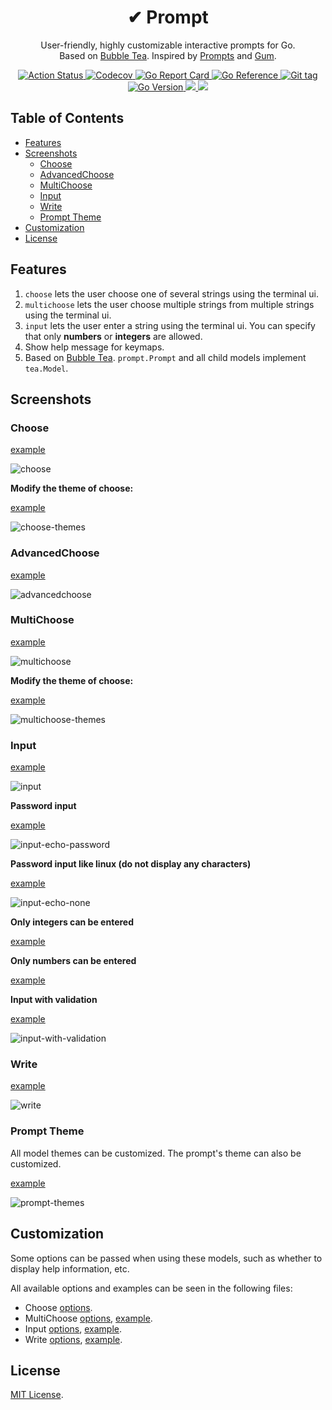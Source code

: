 <div align="center">
  <h1>✔ Prompt</h1>
  <p>
    User-friendly, highly customizable interactive prompts for Go.
    <br />
    Based on <a href="https://github.com/charmbracelet/bubbletea" alt="Bubble Tea">Bubble Tea</a>.
    Inspired by <a href="https://github.com/terkelg/prompts" alt="Prompts">Prompts</a>
      and <a href="https://github.com/charmbracelet/gum" alt="Gum">Gum</a>.
  </p>

  <p>
    <a href="https://github.com/ad8-adriant/cqroot-prompt/actions">
      <img src="https://github.com/ad8-adriant/cqroot-prompt/workflows/test/badge.svg" alt="Action Status" />
    </a>
    <a href="https://codecov.io/gh/ad8-adriant/cqroot-prompt">
      <img src="https://codecov.io/gh/ad8-adriant/cqroot-prompt/branch/main/graph/badge.svg" alt="Codecov" />
    </a>
    <a href="https://goreportcard.com/report/github.com/ad8-adriant/cqroot-prompt">
      <img src="https://goreportcard.com/badge/github.com/ad8-adriant/cqroot-prompt" alt="Go Report Card" />
    </a>
    <a href="https://pkg.go.dev/github.com/ad8-adriant/cqroot-prompt">
      <img src="https://pkg.go.dev/badge/github.com/ad8-adriant/cqroot-prompt.svg" alt="Go Reference" />
    </a>
    <a href="https://github.com/ad8-adriant/cqroot-prompt/tags">
      <img src="https://img.shields.io/github/v/tag/ad8-adriant/cqroot-prompt" alt="Git tag" />
    </a>
    <a href="https://github.com/ad8-adriant/cqroot-prompt/blob/main/go.mod">
      <img src="https://img.shields.io/github/go-mod/go-version/ad8-adriant/cqroot-prompt" alt="Go Version" />
    </a>
    <a href="https://github.com/ad8-adriant/cqroot-prompt/blob/main/LICENSE">
      <img src="https://img.shields.io/github/license/ad8-adriant/cqroot-prompt" />
    </a>
    <a href="https://github.com/ad8-adriant/cqroot-prompt/issues">
      <img src="https://img.shields.io/github/issues/ad8-adriant/cqroot-prompt" />
    </a>
  </p>
</div>

## Table of Contents

- [Features](#features)
- [Screenshots](#screenshots)
  - [Choose](#choose)
  - [AdvancedChoose](#advancedchoose)
  - [MultiChoose](#multichoose)
  - [Input](#input)
  - [Write](#write)
  - [Prompt Theme](#prompt-theme)
- [Customization](#customization)
- [License](#license)

## Features

1. `choose` lets the user choose one of several strings using the terminal ui.
2. `multichoose` lets the user choose multiple strings from multiple strings using the terminal ui.
3. `input` lets the user enter a string using the terminal ui.
   You can specify that only **numbers** or **integers** are allowed.
4. Show help message for keymaps.
5. Based on [Bubble Tea]("https://github.com/charmbracelet/bubbletea").
   `prompt.Prompt` and all child models implement `tea.Model`.

## Screenshots

### Choose

[example](https://github.com/ad8-adriant/cqroot-prompt/blob/main/_examples/choose/main.go)

![choose](https://user-images.githubusercontent.com/46901748/219288366-d4ce04df-ca98-4a03-8a80-e7c26577e86a.gif)

**Modify the theme of choose:**

[example](https://github.com/ad8-adriant/cqroot-prompt/blob/main/_examples/choose-themes/main.go)

![choose-themes](https://user-images.githubusercontent.com/46901748/219293300-cb1cd6ac-d43f-414f-b526-f490423b7108.gif)

### AdvancedChoose

[example](https://github.com/ad8-adriant/cqroot-prompt/blob/main/_examples/advancedchoose/main.go)

![advancedchoose](https://user-images.githubusercontent.com/46901748/232372136-ac5fc71f-25bb-4379-979a-f0e16a7058d8.gif)

### MultiChoose

[example](https://github.com/ad8-adriant/cqroot-prompt/blob/main/_examples/multichoose/main.go)

![multichoose](https://user-images.githubusercontent.com/46901748/219288777-1c913ac8-4144-4b96-b5be-3085483d8bae.gif)

**Modify the theme of choose:**

[example](https://github.com/ad8-adriant/cqroot-prompt/blob/main/_examples/multichoose-themes/main.go)

![multichoose-themes](https://user-images.githubusercontent.com/46901748/219293895-137d82f6-7344-4ea0-aa34-85110aaa9c0d.gif)

### Input

[example](https://github.com/ad8-adriant/cqroot-prompt/blob/main/_examples/input/main.go)

![input](https://user-images.githubusercontent.com/46901748/219288988-12923602-a112-4876-906d-3575f3c50741.gif)

**Password input**

[example](https://github.com/ad8-adriant/cqroot-prompt/blob/main/_examples/input-echo-password/main.go)

![input-echo-password](https://user-images.githubusercontent.com/46901748/218799172-ce501335-9821-4bf2-949a-0c08057d810f.gif)

**Password input like linux (do not display any characters)**

[example](https://github.com/ad8-adriant/cqroot-prompt/blob/main/_examples/input-echo-none/main.go)

![input-echo-none](https://user-images.githubusercontent.com/46901748/218799167-59b52b0d-228e-4cb3-8bf2-7cf844874100.gif)

**Only integers can be entered**

[example](https://github.com/ad8-adriant/cqroot-prompt/blob/main/_examples/input-integer-only/main.go)

**Only numbers can be entered**

[example](https://github.com/ad8-adriant/cqroot-prompt/blob/main/_examples/input-number-only/main.go)

**Input with validation**

[example](https://github.com/ad8-adriant/cqroot-prompt/blob/main/_examples/input-with-validation/main.go)

![input-with-validation](https://user-images.githubusercontent.com/46901748/218799174-9355fcb1-bcef-4fe6-8421-e9472e913010.gif)

### Write

[example](https://github.com/ad8-adriant/cqroot-prompt/blob/main/_examples/write/main.go)

![write](https://user-images.githubusercontent.com/46901748/219289253-7fef6708-c852-4d88-b2d0-376249f46c9b.gif)

### Prompt Theme

All model themes can be customized. The prompt's theme can also be customized.

[example](https://github.com/ad8-adriant/cqroot-prompt/blob/main/_examples/prompt-themes/main.go)

![prompt-themes](https://user-images.githubusercontent.com/46901748/219320761-223f9be7-bb2f-4851-9b80-5a8ebee8074d.gif)

## Customization

Some options can be passed when using these models, such as whether to display help information, etc.

All available options and examples can be seen in the following files:

- Choose [options](https://github.com/ad8-adriant/cqroot-prompt/blob/main/choose/options.go).
- MultiChoose [options](https://github.com/ad8-adriant/cqroot-prompt/blob/main/multichoose/options.go), [example](https://github.com/ad8-adriant/cqroot-prompt/blob/main/_examples/multichoose-options/main.go).
- Input [options](https://github.com/ad8-adriant/cqroot-prompt/blob/main/input/options.go), [example](https://github.com/ad8-adriant/cqroot-prompt/blob/main/_examples/input-options/main.go).
- Write [options](https://github.com/ad8-adriant/cqroot-prompt/blob/main/write/options.go), [example](https://github.com/ad8-adriant/cqroot-prompt/blob/main/_examples/write-options/main.go).

## License

[MIT License](https://github.com/ad8-adriant/cqroot-prompt/blob/main/LICENSE).
